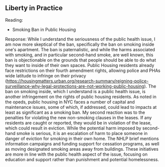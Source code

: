 ## Liberty in Practice

Reading:
- Smoking Ban in Public Housing

Response:
While I understand the seriousness of the public health issue, I am now more skeptical of the ban, specifically the ban on smoking inside one's apartment.
The ban is paternalistic, and while the harms associated with smoking, and in particular second-hand smoke, are well known, this ban is objectionable on the grounds that people should be able to do what they want to inside of their own spaces. Public Housing residents already face restrictions on their fourth amendment rights, allowing police and PHAs wide latitude to infringe on their privacy (https://housingmatters.urban.org/research-summary/reigning-police-surveillance-why-legal-protections-are-not-working-public-housing). The ban on smoking inside, which I understand is a public health issue, is another infringement on the rights of public housing residents. As noted in the opeds, public housing in NYC faces a number of capital and maintenance issues, some of which, if addressed, could lead to impacts at least as significant as a smoking ban.
My second reaction was to the penalties for violating the new non-smoking clauses in the leases. If any residents are caught or reported, they would be in violation of the lease, which could result in eviction. While the potential harm imposed by second-hand smoke is serious, it is an escalation of harm to place someone in danger of eviction for smoking in their own home. The NHLP brief mentions information campaigns and funding support for cessation programs, as well as moving designated smoking areas away from buildings. These initiatives are more in line with the public health aspect of the issue, focusing on education and support rather than punishment and potential homelessness.


